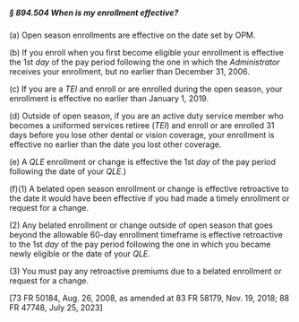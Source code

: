 ##### § 894.504 When is my enrollment effective? #####

(a) Open season enrollments are effective on the date set by OPM.

(b) If you enroll when you first become eligible your enrollment is effective the 1st *day* of the pay period following the one in which the *Administrator* receives your enrollment, but no earlier than December 31, 2006.

(c) If you are a *TEI* and enroll or are enrolled during the open season, your enrollment is effective no earlier than January 1, 2019.

(d) Outside of open season, if you are an active duty service member who becomes a uniformed services retiree (*TEI*) and enroll or are enrolled 31 days before you lose other dental or vision coverage, your enrollment is effective no earlier than the date you lost other coverage.

(e) A *QLE* enrollment or change is effective the 1st *day* of the pay period following the date of your *QLE.*)

(f)(1) A belated open season enrollment or change is effective retroactive to the date it would have been effective if you had made a timely enrollment or request for a change.

(2) Any belated enrollment or change outside of open season that goes beyond the allowable 60-day enrollment timeframe is effective retroactive to the 1st *day* of the pay period following the one in which you became newly eligible or the date of your *QLE.*

(3) You must pay any retroactive premiums due to a belated enrollment or request for a change.

[73 FR 50184, Aug. 26, 2008, as amended at 83 FR 58179, Nov. 19, 2018; 88 FR 47748, July 25, 2023]